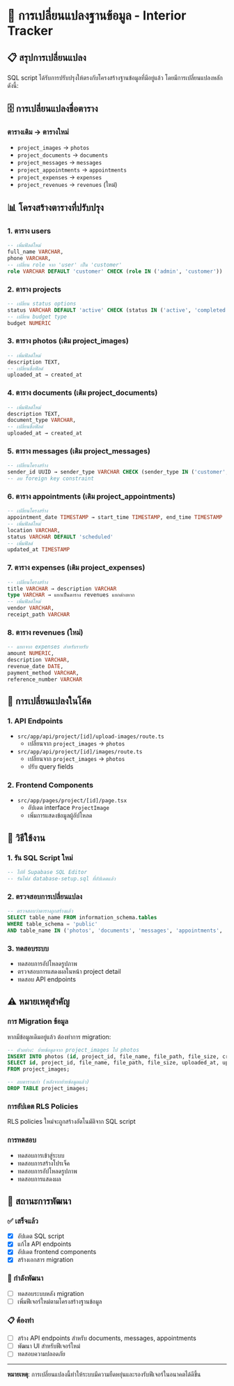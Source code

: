 # 🔄 การเปลี่ยนแปลงฐานข้อมูล - Interior Tracker

## 📋 สรุปการเปลี่ยนแปลง

SQL script ได้รับการปรับปรุงให้ตรงกับโครงสร้างฐานข้อมูลที่มีอยู่แล้ว โดยมีการเปลี่ยนแปลงหลักดังนี้:

## 🗄️ การเปลี่ยนแปลงชื่อตาราง

### ตารางเดิม → ตารางใหม่
- `project_images` → `photos`
- `project_documents` → `documents`
- `project_messages` → `messages`
- `project_appointments` → `appointments`
- `project_expenses` → `expenses`
- `project_revenues` → `revenues` (ใหม่)

## 📊 โครงสร้างตารางที่ปรับปรุง

### 1. **ตาราง users**
```sql
-- เพิ่มฟิลด์ใหม่
full_name VARCHAR,
phone VARCHAR,
-- เปลี่ยน role จาก 'user' เป็น 'customer'
role VARCHAR DEFAULT 'customer' CHECK (role IN ('admin', 'customer'))
```

### 2. **ตาราง projects**
```sql
-- เปลี่ยน status options
status VARCHAR DEFAULT 'active' CHECK (status IN ('active', 'completed', 'cancelled'))
-- เปลี่ยน budget type
budget NUMERIC
```

### 3. **ตาราง photos** (เดิม project_images)
```sql
-- เพิ่มฟิลด์ใหม่
description TEXT,
-- เปลี่ยนชื่อฟิลด์
uploaded_at → created_at
```

### 4. **ตาราง documents** (เดิม project_documents)
```sql
-- เพิ่มฟิลด์ใหม่
description TEXT,
document_type VARCHAR,
-- เปลี่ยนชื่อฟิลด์
uploaded_at → created_at
```

### 5. **ตาราง messages** (เดิม project_messages)
```sql
-- เปลี่ยนโครงสร้าง
sender_id UUID → sender_type VARCHAR CHECK (sender_type IN ('customer', 'admin'))
-- ลบ foreign key constraint
```

### 6. **ตาราง appointments** (เดิม project_appointments)
```sql
-- เปลี่ยนโครงสร้าง
appointment_date TIMESTAMP → start_time TIMESTAMP, end_time TIMESTAMP
-- เพิ่มฟิลด์ใหม่
location VARCHAR,
status VARCHAR DEFAULT 'scheduled'
-- เพิ่มฟิลด์
updated_at TIMESTAMP
```

### 7. **ตาราง expenses** (เดิม project_expenses)
```sql
-- เปลี่ยนโครงสร้าง
title VARCHAR → description VARCHAR
type VARCHAR → แยกเป็นตาราง revenues แยกต่างหาก
-- เพิ่มฟิลด์ใหม่
vendor VARCHAR,
receipt_path VARCHAR
```

### 8. **ตาราง revenues** (ใหม่)
```sql
-- แยกจาก expenses สำหรับรายรับ
amount NUMERIC,
description VARCHAR,
revenue_date DATE,
payment_method VARCHAR,
reference_number VARCHAR
```

## 🔧 การเปลี่ยนแปลงในโค้ด

### 1. **API Endpoints**
- `src/app/api/project/[id]/upload-images/route.ts`
  - เปลี่ยนจาก `project_images` → `photos`
- `src/app/api/project/[id]/images/route.ts`
  - เปลี่ยนจาก `project_images` → `photos`
  - ปรับ query fields

### 2. **Frontend Components**
- `src/app/pages/project/[id]/page.tsx`
  - อัปเดต interface `ProjectImage`
  - เพิ่มการแสดงข้อมูลผู้อัปโหลด

## 🚀 วิธีใช้งาน

### 1. **รัน SQL Script ใหม่**
```sql
-- ไปที่ Supabase SQL Editor
-- รันไฟล์ database-setup.sql ที่อัปเดตแล้ว
```

### 2. **ตรวจสอบการเปลี่ยนแปลง**
```sql
-- ตรวจสอบว่าตารางถูกสร้างแล้ว
SELECT table_name FROM information_schema.tables 
WHERE table_schema = 'public' 
AND table_name IN ('photos', 'documents', 'messages', 'appointments', 'expenses', 'revenues');
```

### 3. **ทดสอบระบบ**
- ทดสอบการอัปโหลดรูปภาพ
- ตรวจสอบการแสดงผลในหน้า project detail
- ทดสอบ API endpoints

## ⚠️ หมายเหตุสำคัญ

### **การ Migration ข้อมูล**
หากมีข้อมูลเดิมอยู่แล้ว ต้องทำการ migration:

```sql
-- ตัวอย่าง: ย้ายข้อมูลจาก project_images ไป photos
INSERT INTO photos (id, project_id, file_name, file_path, file_size, created_at, uploaded_by)
SELECT id, project_id, file_name, file_path, file_size, uploaded_at, uploaded_by
FROM project_images;

-- ลบตารางเก่า (หลังจากย้ายข้อมูลแล้ว)
DROP TABLE project_images;
```

### **การอัปเดต RLS Policies**
RLS policies ใหม่จะถูกสร้างอัตโนมัติจาก SQL script

### **การทดสอบ**
- ทดสอบการเข้าสู่ระบบ
- ทดสอบการสร้างโปรเจ็ค
- ทดสอบการอัปโหลดรูปภาพ
- ทดสอบการแสดงผล

## 📝 สถานะการพัฒนา

### ✅ เสร็จแล้ว
- [x] อัปเดต SQL script
- [x] แก้ไข API endpoints
- [x] อัปเดต frontend components
- [x] สร้างเอกสาร migration

### 🔄 กำลังพัฒนา
- [ ] ทดสอบระบบหลัง migration
- [ ] เพิ่มฟีเจอร์ใหม่ตามโครงสร้างฐานข้อมูล

### 📋 ต้องทำ
- [ ] สร้าง API endpoints สำหรับ documents, messages, appointments
- [ ] พัฒนา UI สำหรับฟีเจอร์ใหม่
- [ ] ทดสอบความปลอดภัย

---

**หมายเหตุ**: การเปลี่ยนแปลงนี้ทำให้ระบบมีความยืดหยุ่นและรองรับฟีเจอร์ในอนาคตได้ดีขึ้น 
